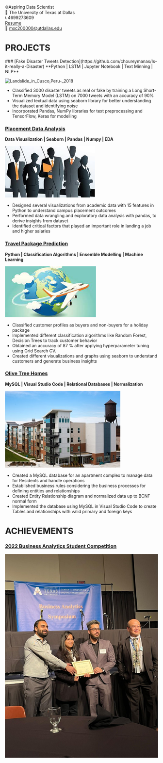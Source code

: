 🌐Aspiring Data Scientist <br>
🏫 The University of Texas at Dallas <br>
📞 4699273609 <br>
<a href="https://github.com/choureymanas/Manas-Chourey/raw/main/Manas_Chourey_FT_Resume-1.pdf">Resume</a><br> 
📧 mxc200000@utdallas.edu 

<h1> PROJECTS </h2>
### [Fake Disaster Tweets Detection](https://github.com/choureymanas/Is-it-really-a-Disaster)
**Python | LSTM | Jupyter Notebook | Text Minning | NLP**

![Landslide_in_Cusco,_Peru_-_2018](https://user-images.githubusercontent.com/30063748/150627648-8756d0ec-fdea-4b60-a9a2-0a0b38062501.jpg)
- Classified 3000 disaster tweets as real or fake by training a Long Short-Term Memory Model (LSTM) on 7000 tweets with an accuracy of 90% 
- Visualized textual data using seaborn library for better understanding the dataset and identifying noise 
- Incorporated Pandas, NumPy  libraries for text preprocessing and TensorFlow, Keras for modelling 

### [Placement Data Analysis](https://github.com/choureymanas/Placement-data-analysis)
**Data Visualization | Seaborn | Pandas | Numpy | EDA**

![](/images/placements.jpg)
- Designed several visualizations from academic data with 15 features in Python to understand campus placement outcomes 
- Performed data wrangling and exploratory data analysis with pandas, to derive insights from dataset 
- Identified critical factors that played an important role in landing a job and higher salaries  

### [Travel Package Prediction](https://github.com/choureymanas/Travel-Package-Prediction)       
**Python | Classification Algorithms | Ensemble Modelling | Machine Learning**

![](/images/download.jpg)                    
- Classified customer profiles as buyers and non-buyers for a holiday package
- Implemented different classification algorithms like Random Forest, Decision Trees to track customer behavior
- Obtained an accuracy of 87 % after applying hyperparameter tuning using Grid Search CV. 
- Created different visualizations and graphs using seaborn to understand customers and generate business insights 

### [Olive Tree Homes](https://github.com/choureymanas/Olive-Tree-Homes)
**MySQL | Visual Studio Code | Relational Databases | Normalization**

![](/images/Exteriors7891.jpg)
- Created a MySQL database for an apartment complex to manage data for Residents and handle operations 
- Established business rules considering the business processes for defining entities and relationships
- Created Entity Relationship diagram and normalized data up to BCNF normal form 
- Implemented the database using MySQL in Visual Studio Code to create Tables and relationships with valid primary and foreign keys  

<h1>ACHIEVEMENTS</h2>

### [2022 Business Analytics Student Competition](https://www.linkedin.com/posts/manaschoureymsba_businessanalytics-datascience-machinelearning-activity-6905783507398860800-dypY?utm_source=share&utm_medium=member_desktop)

![](/images/1646467090055.jfif)
